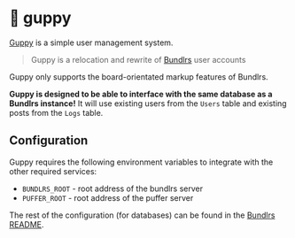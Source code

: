 # 🐠 guppy

[Guppy](https://guppy.stellular.net) is a simple user management system.

> Guppy is a relocation and rewrite of [Bundlrs](https://code.stellular.org/stellular/bundlrs) user accounts

Guppy only supports the board-orientated markup features of Bundlrs.

**Guppy is designed to be able to interface with the same database as a Bundlrs instance!** It will use existing users from the `Users` table and existing posts from the `Logs` table.

## Configuration

Guppy requires the following environment variables to integrate with the other required services:

* `BUNDLRS_ROOT` - root address of the bundlrs server
* `PUFFER_ROOT` - root address of the puffer server

The rest of the configuration (for databases) can be found in the [Bundlrs README](https://code.stellular.org/stellular/bundlrs/src/branch/master/README.md).
